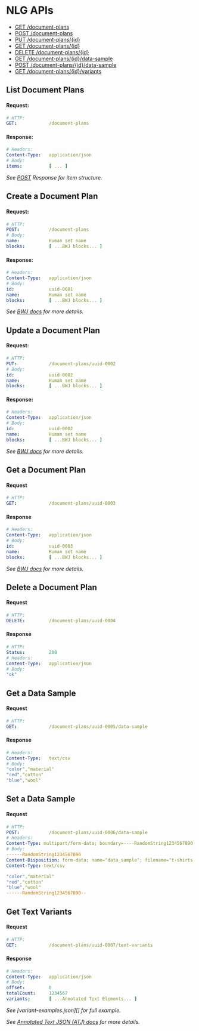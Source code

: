 #   NLG APIs

*   [GET /document-plans](#list-document-plans)
*   [POST /document-plans](#create-a-document-plan)
*   [PUT /document-plans/{id}](#update-a-document-plan)
*   [GET /document-plans/{id}](#get-a-document-plan)
*   [DELETE /document-plans/{id}](#delete-a-document-plan)
*   [GET /document-plans/{id}/data-sample](#get-a-data-sample)
*   [POST /document-plans/{id}/data-sample](#set-a-data-sample)
*   [GET /document-plans/{id}/variants](#get-text-variants)

##  List Document Plans

####    Request:
```yaml
# HTTP:
GET:            /document-plans
```

####    Response:
```yaml
# Headers:
Content-Type:   application/json
# Body:
items:          [ ... ]
```

_See [POST](#create-a-document-plan) Response for item structure._

##  Create a Document Plan

####    Request:
```yaml
# HTTP:
POST:           /document-plans
# Body:
name:           Human set name
blocks:         [ ...BWJ blocks... ]
```

####    Response:
```yaml
# Headers:
Content-Type:   application/json
# Body:
id:             uuid-0001
name:           Human set name
blocks:         [ ...BWJ blocks... ]
```

_See [BWJ docs][BWJ] for more details._

##  Update a Document Plan

####    Request:
```yaml
# HTTP:
PUT:            /document-plans/uuid-0002
# Body:
id:             uuid-0002
name:           Human set name
blocks:         [ ...BWJ blocks... ]
```

####    Response:
```yaml
# Headers:
Content-Type:   application/json
# Body:
id:             uuid-0002
name:           Human set name
blocks:         [ ...BWJ blocks... ]
```

_See [BWJ docs][BWJ] for more details._

##  Get a Document Plan

####    Request
```yaml
# HTTP:
GET:            /document-plans/uuid-0003
```

####    Response
```yaml
# Headers:
Content-Type:   application/json
# Body:
id:             uuid-0003
name:           Human set name
blocks:         [ ...BWJ blocks... ]
```

_See [BWJ docs][BWJ] for more details._

##  Delete a Document Plan

####    Request
```yaml
# HTTP:
DELETE:         /document-plans/uuid-0004
```

####    Response
```yaml
# HTTP:
Status:         200
# Headers:
Content-Type:   application/json
# Body:
"ok"
```

##  Get a Data Sample

####    Request
```yaml
# HTTP:
GET:            /document-plans/uuid-0005/data-sample
```

####    Response
```yaml
# Headers:
Content-Type:   text/csv
# Body:
"color","material"
"red","cotton"
"blue","wool"
```

##  Set a Data Sample

####    Request
```yaml
# HTTP:
POST:           /document-plans/uuid-0006/data-sample
# Headers:
Content-Type: multipart/form-data; boundary=----RandomString1234567890
# Body:
------RandomString1234567890
Content-Disposition: form-data; name="data_sample"; filename="t-shirts.csv"
Content-Type: text/csv

"color","material"
"red","cotton"
"blue","wool"
------RandomString1234567890--
```

##  Get Text Variants

####    Request
```yaml
# HTTP:
GET:            /document-plans/uuid-0007/text-variants
```

####    Response
```yaml
# Headers:
Content-Type:   application/json
# Body:
offset:         0
totalCount:     1234567
variants:       [ ...Annotated Text Elements... ]
```

_See [variant-examples.json][] for full example._

_See [Annotated Text JSON (ATJ) docs][ATJ] for more details._

[ATJ]:          annotated-text-json.md
[BWJ]:          blockly-workspace-json.md
